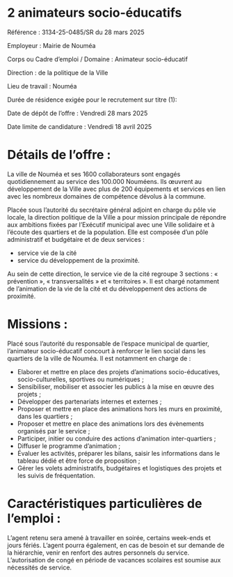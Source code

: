 # 2 animateurs socio-éducatifs

Référence : 3134-25-0485/SR du 28 mars 2025

Employeur : Mairie de Nouméa

Corps ou Cadre d’emploi / Domaine : Animateur socio-éducatif

Direction : de la politique de la Ville

Lieu de travail : Nouméa

Durée de résidence exigée pour le recrutement sur titre (1):

Date de dépôt de l’offre : Vendredi 28 mars 2025

Date limite de candidature : Vendredi 18 avril 2025

# Détails de l’offre :

La ville de Nouméa et ses 1600 collaborateurs sont engagés quotidiennement au service des 100.000 Nouméens. Ils œuvrent au développement de la Ville avec plus de 200 équipements et services en lien avec les nombreux domaines de compétence dévolus à la commune.

Placée sous l’autorité du secrétaire général adjoint en charge du pôle vie locale, la direction politique de la Ville a pour mission principale de répondre aux ambitions fixées par l’Exécutif municipal avec une Ville solidaire et à l’écoute des quartiers et de la population. Elle est composée d’un pôle administratif et budgétaire et de deux services :

- service vie de la cité
- service du développement de la proximité.

Au sein de cette direction, le service vie de la cité regroupe 3 sections : « prévention », « transversalités » et « territoires ». Il est chargé notamment de l’animation de la vie de la cité et du développement des actions de proximité.

# Missions :

Placé sous l’autorité du responsable de l’espace municipal de quartier, l’animateur socio-éducatif concourt à renforcer le lien social dans les quartiers de la ville de Nouméa. Il est notamment en charge de :

- Elaborer et mettre en place des projets d’animations socio-éducatives, socio-culturelles, sportives ou numériques ;
- Sensibiliser, mobiliser et associer les publics à la mise en œuvre des projets ;
- Développer des partenariats internes et externes ;
- Proposer et mettre en place des animations hors les murs en proximité, dans les quartiers ;
- Proposer et mettre en place des animations lors des évènements organisés par le service ;
- Participer, initier ou conduire des actions d’animation inter-quartiers ;
- Diffuser le programme d’animation ;
- Évaluer les activités, préparer les bilans, saisir les informations dans le tableau dédié et être force de proposition ;
- Gérer les volets administratifs, budgétaires et logistiques des projets et les suivis de fréquentation.

# Caractéristiques particulières de l’emploi :

L’agent retenu sera amené à travailler en soirée, certains week-ends et jours fériés. L’agent pourra également, en cas de besoin et sur demande de la hiérarchie, venir en renfort des autres personnels du service. L’autorisation de congé en période de vacances scolaires est soumise aux nécessités de service.